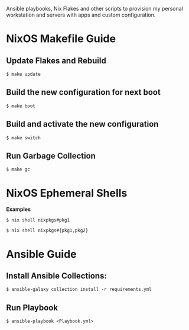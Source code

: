 Ansible playbooks, Nix Flakes and other scripts to provision my personal workstation and servers with apps and custom configuration.

# NixOS Makefile Guide

## Update Flakes and Rebuild

    $ make update

## Build the new configuration for next boot

    $ make boot

## Build and activate the new configuration

    $ make switch

## Run Garbage Collection

    $ make gc

# NixOS Ephemeral Shells

**Examples**

    $ nix shell nixpkgs#pkg1

    $ nix shell nixpkgs#{pkg1,pkg2}


# Ansible Guide

## Install Ansible Collections:

    $ ansible-galaxy collection install -r requirements.yml


## Run Playbook

    $ ansible-playbook <Playbook.yml>
